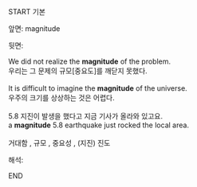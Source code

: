START
기본

앞면:
magnitude


뒷면:
<div>We did not realize the <b>magnitude</b> of the problem. </div><div>우리는 그 문제의 규모[중요도]를 깨닫지 못했다.</div><div><br></div><div><div>It is difficult to imagine the <strong>magnitude</strong> of the universe. </div><div><div>우주의 크기를 상상하는 것은 어렵다.</div></div></div><div><br></div><div><div><div>5.8 지진이 발생을 했다고 지금 기사가 올라와 있고요.</div></div><div><div>a <strong>magnitude</strong> 5.8 earthquake just rocked the local area.</div></div></div><div><br></div><div>거대함 , 규모 , 중요성 , (지진) 진도</div>


해석:

END